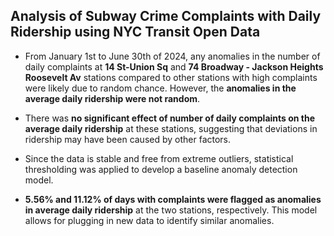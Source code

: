 ## Analysis of Subway Crime Complaints with Daily Ridership using NYC Transit Open Data 

- From January 1st to June 30th of 2024, any anomalies in the number of daily complaints at **14 St-Union Sq** and **74 Broadway - Jackson Heights Roosevelt Av** stations compared to other stations with high complaints were likely due to random chance. However, the **anomalies in the average daily ridership were not random**.

- There was **no significant effect of number of daily complaints on the average daily ridership** at these stations, suggesting that deviations in ridership may have been caused by other factors.

- Since the data is stable and free from extreme outliers, statistical thresholding was applied to develop a baseline anomaly detection model. 

- **5.56% and 11.12% of days with complaints were flagged as anomalies in average daily ridership** at the two stations, respectively. This model allows for plugging in new data to identify similar anomalies.
